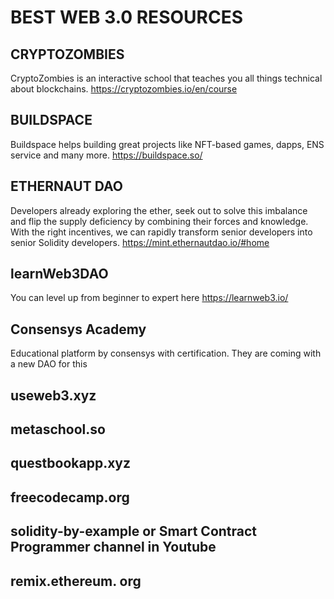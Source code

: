 # BEST WEB 3.0 RESOURCES

## CRYPTOZOMBIES 
CryptoZombies is an interactive school that teaches you all things technical about blockchains.
https://cryptozombies.io/en/course

## BUILDSPACE
Buildspace helps building great projects like NFT-based games, dapps, ENS service and many more. 
https://buildspace.so/

## ETHERNAUT DAO
Developers already exploring the ether, seek out to solve this imbalance and flip the supply deficiency by combining their forces and knowledge. With the right incentives, we can rapidly transform senior developers into senior Solidity developers.
https://mint.ethernautdao.io/#home

## learnWeb3DAO
You can level up from beginner to expert here
https://learnweb3.io/

## Consensys Academy
Educational platform by consensys with certification. They are coming with a new DAO for this  

## useweb3.xyz

## metaschool.so

## questbookapp.xyz

## freecodecamp.org

## solidity-by-example or  Smart Contract Programmer channel in Youtube

## remix.ethereum. org
